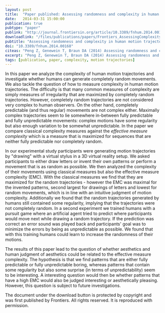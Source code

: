 ```yaml
---
layout: post
title:  "Paper published: Assessing randomness and complexity in human motion trajectories through analysis of symbolic sequences"
date:   2014-03-31 15:00:00
publication: true
pubtype: "paper"
publink: "http://journal.frontiersin.org/article/10.3389/fnhum.2014.00168/abstract"
downloadlink: "/files/publications/papers/Frontiers_AssessingComplexity.pdf"
pubtitle: "Assessing randomness and complexity in human motion trajectories through analysis of symbolic sequences"
doi: "10.3389/fnhum.2014.00168"
citeas: "Peng Z, Genewein T, Braun DA (2014) Assessing randomness and complexity in human motion trajectories through analysis of symbolic sequences. Front. Hum. Neurosci. 8:168. doi: 10.3389/fnhum.2014.00168"
excerpt: "Peng Z, Genewein T, Braun DA (2014) Assessing randomness and complexity in human motion trajectories through analysis of symbolic sequences."
tags: [publication, paper, complexity, motion trajectories]
---
```

In this paper we analyze the complexity of human motion trajectories and investigate whether humans can generate completely random movements. We also tackle the question of how to measure complexity in human motion trajectories. The difficulty is that many common measures of complexity are simply measures of irregularity that are maximized by completely random trajectories. However, completely random trajectories are not considered very complex to human observers. On the other hand, completely predictable (and thus regular) movements are not complex either. Maximally complex trajectories seem to lie somewhere in-between fully predictable and fully unpredictable movements: complex motions have some regularity but also enough variation to be somewhat unpredictable. In the paper we compare classical complexity measures against the *effective measure complexity* which is a measure that is maximized for sequences that are neither fully predictable nor completely random.

In our experimental study participants were generating motion trajectories by "drawing" with a virtual stylus in a 3D virtual reality setup. We asked participants to either draw letters or invent their own patterns or perform a movement that is as random as possible. We then analyzed the complexity of their movements using classical measures but also the effective measure complexity (EMC). With the classical measures we find that they are maximized for the random trajectories - however the EMC was maximal for the invented patterns, second largest for drawings of letters and lowest for random movements, which is in line with an intuitive judgment of motion complexity. Additionally we found that the random trajectories generated by humans still contained some regularity, implying that the trajectories were not completely random. In a second experiment we trained humans with a pursuit game where an artificial agent tried to predict where participants would move next while drawing a random trajectory. If the prediction was correct an error sound was played back and participants' goal was to minimize the errors by being as unpredictable as possible. We found that with this training humans could learn to increase the randomness of their motions.

The results of this paper lead to the question of whether aesthetics and human judgment of aesthetics could be related to the effective measure complexity. The hypothesis is that we find patterns that are either fully predictable or fully unpredictable boring, whereas patterns that contain some regularity but also some surprise (in terms of unpredictability) seem to be interesting. A interesting question would then be whether patterns that have a high EMC would also be judged interesting or aesthetically pleasing. However, this question is subject to future investigations.

The document under the download button is protected by copyright and was first published by Frontiers. All rights reserved. It is reproduced with permission.